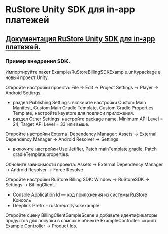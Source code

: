 # RuStore Unity SDK для in-app платежей

## [Документация RuStore Unity SDK для in-app платежей.](https://help.rustore.ru/rustore/for_developers/developer-documentation/sdk_payments/sdk_payments_unity)

### Пример внедрения SDK.

Импортируйте пакет Example/RuStoreBillingSDKExample.unitypackage в новый проект Unity.

Откройте настройки проекта: File -> Edit -> Project Settings -> Player -> Android Settings.
- pаздел Publishing Settings: включите настройки Custom Main Manifest, Custom Main Gradle Template, Custom Gradle Properties Template, настройте keystore для подписи приложения. 
- раздел Other Settings: настройте package name, Minimum API Level = 24, Target API Level = 33 или выше.

Откройте настройки External Dependency Manager: Assets -> External Dependency Manager -> Android Resolver -> Settings
- включите настройки Use Jetifier, Patch mainTemplate.gradle, Patch gradleTemplate.properties.

Обновите зависимости проекта: Assets -> External Dependency Manager -> Android Resolver -> Force Resolve

Откройте настройки RuStore Billing SDK: Window -> RuStoreSDK -> Settings -> BillingClient. 
- Console Application Id — код приложения из системы RuStore Консоль
- Deeplink Prefix - rustoreunitysdkexample
 
Откройте сцену BillingClientSampleScene и добавьте идентификаторы продуктов для покупки в список в объекте ExampleController: скрипт Example Controller -> Product Ids.
